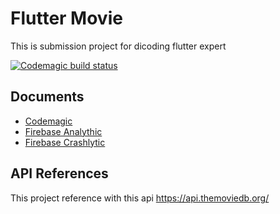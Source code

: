 
# Flutter Movie

This is submission project for dicoding flutter expert

[![Codemagic build status](https://api.codemagic.io/apps/65bf128e37f95e49fb728618/65bf128e37f95e49fb728617/status_badge.svg)](https://codemagic.io/apps/65bf128e37f95e49fb728618/65bf128e37f95e49fb728617/latest_build)

## Documents

- [Codemagic](https://github.com/ishom01/Movie-Flutter/blob/modularization/assets/codemagic.png)
- [Firebase Analythic](https://github.com/ishom01/Movie-Flutter/blob/modularization/assets/analytic.png)
- [Firebase Crashlytic](https://github.com/ishom01/Movie-Flutter/blob/modularization/assets/crashlytic.png)


## API References

This project reference with this api https://api.themoviedb.org/

